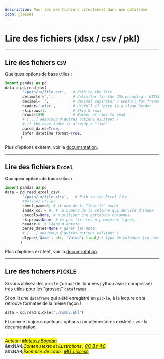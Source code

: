 ```yaml
---
description: Pour les des fichiers directement dans une dataframe
icon: glasses
---
```


# Lire des fichiers (xlsx / csv / pkl)

***

## Lire des fichiers `CSV`

Quelques options de base utiles :&#x20;

```python
import pandas as pd
data = pd.read_csv(
        '/path/to/file.csv',   # Path to the file
        delimiter=',',         # delimiter for the CSV encoding ! UTILE EN FRANCE
        decimal='.',           # decimal separator / Usefull for french files where the coma ',' is often used
        header='infer',        # Usefull if there is a clean header
        skiprows=1,            # Skip N rows
        nrows=1000             # Number of rows to read
        # [...] beaucoup d'autres options existent !
        # if the csvc index is already a "time"
        parse_dates=True,
        infer_datetime_format=True,
       )     
```

Plus d'options existent, voir la [documentation](https://pandas.pydata.org/docs/reference/api/pandas.read_csv.html).&#x20;

***

## Lire des fichiers `Excel`

Quelques options de base utiles :&#x20;

```python
import pandas as pd
data = pd.read_excel_csv(
        '/path/to/file.xlsx',   # Path to the Excel file
        #Options utiles
        sheet_name=0, # le nom de la "feuille" excel
        index_col = 0, # le numero de la colonne qui servira d'index
        usecols=None, # n'utiliser que certaines colonnes
        skiprows=None, # ne pas lire les n premières lignes, 
        header=0, # ligne d'entete 
        parse_dates=None # gérer les date 
        # [...] beaucoup d'autres options existent !
        dtype={'Name': str, 'Value': float} # type de colonnes {le nom de la colonne: le type de données}
       )   
```

Plus d'options existent, voir la [documentation](https://pandas.pydata.org/pandas-docs/stable/reference/api/pandas.read_excel.html).&#x20;

***

## Lire des fichiers `PICKLE`

Si vous utilisez des `pickle` (format de données python assez compressé) très utiles pour les "grosses" `dataframes` .

Si on lit une `dataframe` qui a été enregistré en `pickle`, à la lecture on la retrouve formatée de la même façon !&#x20;

```python
data = pd.read_pickle("./dummy.pkl")  
```

Et comme toujorus quelques options complémentaires existent : voir la [documentation](https://pandas.pydata.org/docs/reference/api/pandas.read_pickle.html). &#x20;

***

_<mark style="color:$info;">Auteur :</mark>_ [_<mark style="color:$info;">Mateusz Bogdan</mark>_](https://matbog.github.io/)\
&#xNAN;_<mark style="color:$info;">Contenu texte et illustrations :</mark>_ [_<mark style="color:$info;">CC BY 4.0</mark>_](https://creativecommons.org/licenses/by/4.0/)\
&#xNAN;_<mark style="color:$info;">Exemples de code :</mark>_ [_<mark style="color:$info;">MIT License</mark>_](https://opensource.org/licenses/MIT)
